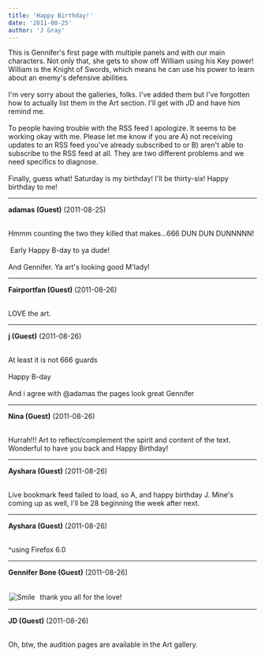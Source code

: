 ```yaml
---
title: 'Happy Birthday!'
date: '2011-08-25'
author: 'J Gray'
---
```


This is Gennifer's first page with multiple panels and with our main characters. Not only that, she gets to show off William using his Key power! William is the Knight of Swords, which means he can use his power to learn about an enemy's defensive abilities. <br><br>I'm very sorry about the galleries, folks. I've added them but I've forgotten how to actually list them in the Art section. I'll get with JD and have him remind me.<br><br>To people having trouble with the RSS feed I apologize. It seems to be working okay with me. Please let me know if you are A) not receiving updates to an RSS feed you've already subscribed to or B) aren't able to subscribe to the RSS feed at all. They are two different problems and we need specifics to diagnose.<br><br>Finally, guess what! Saturday is my birthday! I'll be thirty-six! Happy birthday to me!<br>

---
**adamas (Guest)** (2011-08-25)

<br> Hmmm counting the two they killed that makes...666 DUN DUN DUNNNNN!<br><br>&nbsp;Early Happy B-day to ya dude!<br><br>And Gennifer. Ya art's looking good M'lady!<br>

---
**Fairportfan (Guest)** (2011-08-26)

<br> LOVE the art.

---
**j (Guest)** (2011-08-26)

<br> At least it is not 666 guards<br><br>Happy B-day<br><br>And i agree with @adamas the pages look great Gennifer<br>

---
**Nina (Guest)** (2011-08-26)

<br>Hurrah!!! Art to reflect/complement the spirit and content of the text. Wonderful to have you back and Happy Birthday!

---
**Ayshara (Guest)** (2011-08-26)

<br> Live bookmark feed failed to load, so A, and happy birthday J. Mine's coming up as well, I'll be 28 beginning the week after next.<br>

---
**Ayshara (Guest)** (2011-08-26)

<br> ^using Firefox 6.0<br>

---
**Gennifer Bone (Guest)** (2011-08-26)

<br> <img src=" //smilies/smile.gif " border="0" alt=" Smile " hspace="2" vspace="2">&nbsp; thank you all for the love!

---
**JD (Guest)** (2011-08-26)

<br> Oh, btw, the audition pages are available in the Art gallery.<br>

